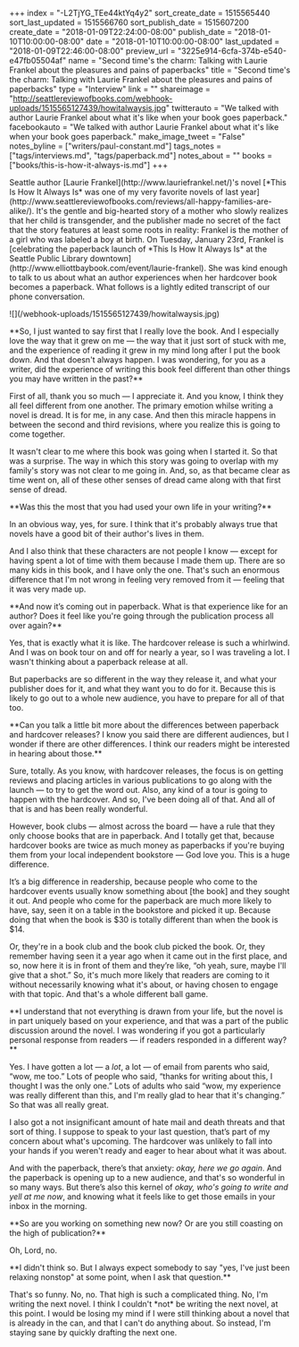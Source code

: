 +++
index = "-L2TjYG_TEe44ktYq4y2"
sort_create_date = 1515565440
sort_last_updated = 1515566760
sort_publish_date = 1515607200
create_date = "2018-01-09T22:24:00-08:00"
publish_date = "2018-01-10T10:00:00-08:00"
date = "2018-01-10T10:00:00-08:00"
last_updated = "2018-01-09T22:46:00-08:00"
preview_url = "3225e914-6cfa-374b-e540-e47fb05504af"
name = "Second time's the charm: Talking with Laurie Frankel about the pleasures and pains of paperbacks"
title = "Second time's the charm: Talking with Laurie Frankel about the pleasures and pains of paperbacks"
type = "Interview"
link = ""
shareimage = "http://seattlereviewofbooks.com/webhook-uploads/1515565127439/howitalwaysis.jpg"
twitterauto = "We talked with author Laurie Frankel about what it's like when your book goes paperback."
facebookauto = "We talked with author Laurie Frankel about what it's like when your book goes paperback."
make_image_tweet = "False"
notes_byline = ["writers/paul-constant.md"]
tags_notes = ["tags/interviews.md", "tags/paperback.md"]
notes_about = ""
books = ["books/this-is-how-it-always-is.md"]
+++
<p class="intro">Seattle author [Laurie Frankel](http://www.lauriefrankel.net/)'s novel [*This Is How It Always Is* was one of my very favorite novels of last year](http://www.seattlereviewofbooks.com/reviews/all-happy-families-are-alike/). It's the gentle and big-hearted story of a mother who slowly realizes that her child is transgender, and the publisher made no secret of the fact that the story features at least some roots in reality: Frankel is the mother of a girl who was labeled a boy at birth. On Tuesday, January 23rd, Frankel is [celebrating the paperback launch of *This Is How It Always Is* at the Seattle Public Library downtown](http://www.elliottbaybook.com/event/laurie-frankel). She was kind enough to talk to us about what an author experiences when her hardcover book becomes a paperback. What follows is a lightly edited transcript of our phone conversation.</p>

<p class="image-left">![](/webhook-uploads/1515565127439/howitalwaysis.jpg)</p>

<p class="noindent">**So, I just wanted to say first that I really love the book. And I especially love the way that it grew on me — the way that it just sort of stuck with me, and the experience of reading it grew in my mind long after I put the book down. And that doesn't always happen. I was wondering, for you as a writer, did the experience of writing this book feel different than other things you may have written in the past?**</p>

<p class="noindent">First of all, thank you so much — I appreciate it. And you know, I think they all feel different from one another. The primary emotion whilse writing a novel is dread. It is for me, in any case. And then this miracle happens in between the second and third revisions, where you realize this is going to come together.</p> 

It wasn't clear to me where this book was going when I started it. So that was a surprise. The way in which this story was going to overlap with my family's story was not clear to me going in. And, so, as that became clear as time went on, all of these other senses of dread came along with that first sense of dread. 

<p class="noindent">**Was this the most that you had used your own life in your writing?**</p>

<p class="noindent">In an obvious way, yes, for sure. I think that it's probably always true that novels have a good bit of their author's lives in them.</p>

And I also think that these characters are not people I know — except for having spent a lot of time with them because I made them up. There are so many kids in this book, and I have only the one. That's such an enormous difference that I'm not wrong in feeling very removed from it — feeling that it was very made up.

<p class="noindent">**And now it’s coming out in paperback. What is that experience like for an author? Does it feel like you're going through the publication process all over again?**</p>

<p class="noindent">Yes, that is exactly what it is like. The hardcover release is such a whirlwind. And I was on book tour on and off for nearly a year, so I was traveling a lot. I wasn't thinking about a paperback release at all.</p>

But paperbacks are so different in the way they release it, and what your publisher does for it, and what they want you to do for it. Because this is likely to go out to a whole new audience, you have to prepare for all of that too. 

<p class="noindent">**Can you talk a little bit more about the differences between paperback and hardcover releases? I know you said there are different audiences, but I wonder if there are other differences. I think our readers might be interested in hearing about those.**</p>

<p class="noindent">Sure, totally. As you know, with hardcover releases, the focus is on getting reviews and placing articles in various publications to go along with the launch — to try to get the word out. Also, any kind of a tour is going to happen with the hardcover. And so, I've been doing all of that. And all of that is and has been really wonderful.</p>

However, book clubs — almost across the board — have a rule that they only choose books that are in paperback. 
And I totally get that, because hardcover books are twice as much money as paperbacks if you're buying them from your local independent bookstore — God love you. This is a huge difference. 

It’s a big difference in readership, because people who come to the hardcover events usually know something about [the book] and they sought it out. And people who come for the paperback are much more likely to have, say, seen it on a table in the bookstore and picked it up. Because doing that when the book is $30 is totally different than when the book is $14.

Or, they're in a book club and the book club picked the book. Or, they remember having seen it a year ago when it came out in the first place, and so, now here it is in front of them and they’re like, “oh yeah, sure, maybe I'll give that a shot.” So, it's much more likely that readers are coming to it without necessarily knowing what it's about, or having chosen to engage with that topic. And that's a whole different ball game.

<p class="noindent">**I understand that not everything is drawn from your life, but the novel is in part uniquely based on your experience, and that was a part of the public discussion around the novel. I was wondering if you got a particularly personal response from readers — if readers responded in a different way?**</p>

Yes. I have gotten a lot — a *lot*, a lot — of email from parents who said, “wow, me too.” Lots of people who said, “thanks for writing about this, I thought I was the only one.” Lots of adults who said “wow, my experience was really different than this, and I'm really glad to hear that it's changing.”  So that was all really great. 

I also got a not insignificant amount of hate mail and death threats and that sort of thing. I suppose to speak to your last question, that’s part of my concern about what's upcoming. The hardcover was unlikely to fall into your hands if you weren't ready and eager to hear about what it was about.

And with the paperback, there’s that anxiety: *okay, here we go again*. And the paperback is opening up to a new audience, and that's so wonderful in so many ways. But there’s also this kernel of *okay, who's going to write and yell at me now*, and knowing what it feels like to get those emails in your inbox in the morning.

<p class="noindent">**So are you working on something new now? Or are you still coasting on the high of publication?**</p>

<p class="noindent">Oh, Lord, no.</p>

<p class="noindent">**I didn't think so. But I always expect somebody to say "yes, I've just been relaxing nonstop" at some point, when I ask that question.**</p>

<p class="noindent">That's so funny. No, no. That high is such a complicated thing. No, I'm writing the next novel. I think I couldn't *not* be writing the next novel, at this point. I would be losing my mind if I were still thinking about a novel that is already in the can, and that I can't do anything about. So instead, I'm staying sane by quickly drafting the next one.</p>

